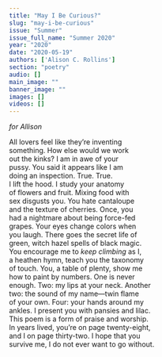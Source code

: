 ```yaml
---
title: "May I Be Curious?"
slug: "may-i-be-curious"
issue: "Summer"
issue_full_name: "Summer 2020"
year: "2020"
date: "2020-05-19"
authors: ['Alison C. Rollins']
section: "poetry"
audio: []
main_image: ""
banner_image: ""
images: []
videos: []
---
```


*for Allison*  

All lovers feel like they’re inventing  
something. How else would we work  
out the kinks? I am in awe of your  
pussy. You said it appears like I am  
doing an inspection. True. True.  
I lift the hood. I study your anatomy  
of flowers and fruit. Mixing food with  
sex disgusts you. You hate cantaloupe  
and the texture of cherries. Once, you  
had a nightmare about being force-fed  
grapes.  Your eyes change colors when  
you laugh. There goes the secret life of  
green, witch hazel spells of black magic.  
You encourage me to *keep climbing* as I,  
a heathen hymn, teach you the taxonomy  
of touch. You, a table of plenty, show me  
how to paint by numbers. One is never  
enough. Two: my lips at your neck. Another  
two: the sound of my name—twin flame  
of your own. Four: your hands around my  
ankles. I present you with pansies and lilac.  
This poem is a form of praise and worship.  
In years lived, you’re on page twenty-eight,  
and I on page thirty-two. I hope that you  
survive me, I do not ever want to go without.  
